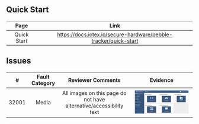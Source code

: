 ## Quick Start
| Page        | Link           |
| :-------------: | :-------------:  | 
| Quick Start | https://docs.iotex.io/secure-hardware/pebble-tracker/quick-start |


## Issues
| #   | Fault Category | Reviewer Comments | Evidence |
| :--: | :--: | :--: | :--: |
| 32001 | Media | All images on this page do not have alternative/accessibility text | ![Example image with no alternative text](../../images/pebble-tracker/32001-no-alternative-text-example.png) |